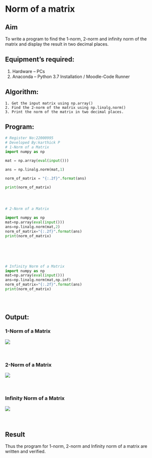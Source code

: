 # Norm of a matrix
## Aim
To write a program to find the 1-norm, 2-norm and infinity norm of the matrix and display the result in two decimal places.
## Equipment’s required:
1.	Hardware – PCs
2.	Anaconda – Python 3.7 Installation / Moodle-Code Runner
## Algorithm:
	1. Get the input matrix using np.array()   
    2. Find the 2-norm of the matrix using np.linalg.norm()
	3. Print the norm of the matrix in two decimal places.
## Program:
```Python
# Register No:22000995
# Developed By:karthick P
# 1-Norm of a Matrix
import numpy as np

mat = np.array(eval(input()))

ans = np.linalg.norm(mat,1)

norm_of_matrix = "{:.2f}".format(ans)

print(norm_of_matrix)




# 2-Norm of a Matrix

import numpy as np
mat=np.array(eval(input()))
ans=np.linalg.norm(mat,2)
norm_of_matrix="{:.2f}".format(ans)
print(norm_of_matrix)






# Infinity Norm of a Matrix
import numpy as np
mat=np.array(eval(input()))
ans=np.linalg.norm(mat,np.inf)
norm_of_matrix="{:.2f}".format(ans)
print(norm_of_matrix)





```
## Output:
### 1-Norm of a Matrix
![](./norm1)
<br>
<br>
<br>

### 2-Norm of a Matrix

![](./norm2)
<br>
<br>
<br>

### Infinity Norm of a Matrix
![](./infnorm)
<br>
<br>
<br>

## Result
Thus the program for 1-norm, 2-norm and Infinity norm of a matrix are written and verified.
